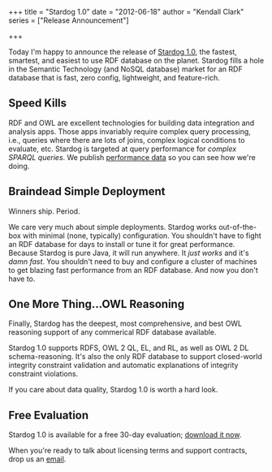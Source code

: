 +++
title = "Stardog 1.0"
date = "2012-06-18"
author = "Kendall Clark"
series = ["Release Announcement"]

+++

Today I'm happy to announce the release of [Stardog
1.0](http://stardog.com/), the fastest, smartest, and easiest to use RDF
database on the planet. Stardog fills a hole in the Semantic Technology
(and NoSQL database) market for an RDF database that is fast, zero config,
lightweight, and feature-rich.<!--more-->

## Speed Kills
 
RDF and OWL are excellent technologies for building data integration and
analysis apps. Those apps invariably require complex query processing,
i.e., queries where there are lots of joins, complex logical conditions to
evaluate, etc. Stardog is targeted at query performance for *complex SPARQL
queries*. We publish [performance data](http://stardog.com/docs/performance)
so you can see how we're doing.

## Braindead Simple Deployment
 
Winners ship. Period.
 
We care very much about simple deployments. Stardog works out-of-the-box
with minimal (none, typically) configuration. You shouldn't have to fight an
RDF database for days to install or tune it for great performance. Because
Stardog is pure Java, it will run anywhere. It *just works* and it's *damn
fast*. You shouldn't need to buy and configure a cluster of machines to get
blazing fast performance from an RDF database. And now you don't have to.

## One More Thing...OWL Reasoning
 
Finally, Stardog has the deepest, most comprehensive, and best OWL reasoning
support of any commerical RDF database available.

Stardog 1.0 supports RDFS, OWL 2 QL, EL, and RL, as well as OWL 2 DL
schema-reasoning. It's also the only RDF database to support closed-world
integrity constraint validation and automatic explanations of integrity constraint
violations. 

If you care about data quality, Stardog 1.0 is worth a hard look.

## Free Evaluation

Stardog 1.0 is available for a free 30-day evaluation; [download it
now](http://stardog.com/dl).

When you're ready to talk about licensing terms and support contracts, drop
us an [email](mailto:sales@clarkparsia.com).
